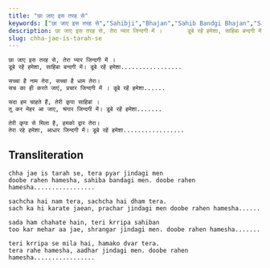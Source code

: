 ```yaml
---
title: "छा जाए इस तरह से"
keywords: ["छा जाए इस तरह से","Sahibji","Bhajan","Sahib Bandgi Bhajan","Sant Kabir Bhajan","bhajan lyrics","साहिब बंदगी भजन","भजन"]
description: छा जाए इस तरह से, तेरा प्यार जिन्दगी में ।       डूबे रहें हमेशा, साहिबा बन्दगी में। डूबे रहें हमेशा.................          सच्चा है नाम तेरा, सच
slug: chha-jae-is-tarah-se
---
```


  
    छा जाए इस तरह से, तेरा प्यार जिन्दगी में ।  
    डूबे रहें हमेशा, साहिबा बन्दगी में। डूबे रहें हमेशा.................  
  
    सच्चा है नाम तेरा, सच्चा है धाम तेरा।  
    सच का ही करते जाएं, प्रचार जिन्दगी में । डूबे रहें हमेशा......  
  
    सदा हम चाहते हैं, तेरी कृपा साहिबां ।  
    तू कर मेहर आ जाए, श्रंगार जिन्दगी में। डूबे रहें हमेशा.......  
  
    तेरी कृपा से मिला है, हमको द्वार तेरा।  
    तेरा रहे हमेशा, आधार जिन्दगी में। डूबे रहें हमेशा.................  


## Transliteration

  
    chha jae is tarah se, tera pyar jindagi men  
    doobe rahen hamesha, sahiba bandagi men. doobe rahen hamesha.................  
  
    sachcha hai nam tera, sachcha hai dham tera.  
    sach ka hi karate jaean, prachar jindagi men doobe rahen hamesha......  
  
    sada ham chahate hain, teri krripa sahiban  
    too kar mehar aa jae, shrangar jindagi men. doobe rahen hamesha.......  
  
    teri krripa se mila hai, hamako dvar tera.  
    tera rahe hamesha, aadhar jindagi men. doobe rahen hamesha.................  

  